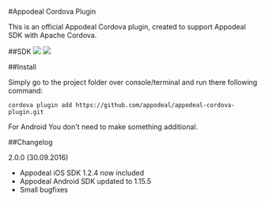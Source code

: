 #Appodeal Cordova Plugin

This is an official Appodeal Cordova plugin, created to support Appodeal SDK with Apache Cordova.

##SDK
[![](https://img.shields.io/badge/docs-android-green.svg)](http://www.appodeal.com/sdk/documentation?framework=9&full=1&platform=1)
[![](https://img.shields.io/badge/docs-ios-green.svg)](http://www.appodeal.com/sdk/documentation?framework=9&full=1&platform=2)

##Install

Simply go to the project folder over console/terminal and run there following command:

    cordova plugin add https://github.com/appodeal/appodeal-cordova-plugin.git

For Android You don't need to make something additional.


##Changelog

2.0.0 (30.09.2016)

+ Appodeal iOS SDK 1.2.4 now included
+ Appodeal Android SDK updated to 1.15.5
+ Small bugfixes
